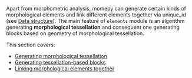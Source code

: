 Apart from morphometric analysis, momepy can generate certain kinds of morphological elements and link different elements together via unique_id (see [Data structure](../data_structure#links-between-elements)). The main feature of `elements` module is an algorithm generating **morphological tessellation** and consequent one generating blocks based on geometry of morphological tessellation.

This section covers:
* [Generating morphological tessellation](tessellation)
* [Generating tessellation-based blocks](blocks)
* [Linking morphological elements together](links)
